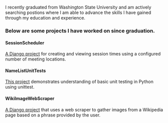I recently graduated from Washington State University and am actively searching postions where I am able to advance the skills I have gained through my education and experience.
### Below are some projects I have worked on since graduation.
#### SessionScheduler
[A Django project](https://github.com/Josh-Sweet/SessionScheduler) for creating and viewing session times using a configured number of meeting locations.
#### NameListUnitTests
[This project](https://github.com/Josh-Sweet/NameListUnitTests) demonstrates understanding of basic unit testing in Python using unittest.
#### WikiImageWebScraper 
[A Django project](https://github.com/Josh-Sweet/WikiImageWebScraper) that uses a web scraper to gather images from a Wikipedia page based on a phrase provided by the user.

